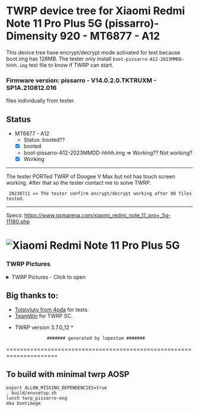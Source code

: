 # TWRP device tree for Xiaomi Redmi Note 11 Pro Plus 5G (pissarro)- Dimensity 920 - MT6877 - A12

This device tree have encrypt/decrypt mode activated for test because boot.img has 128MB. 
The tester only install `boot-pissarro-A12-2023MMDD-hhhh.img` test file to know if TWRP can start.

### Firmware version: pissarro - V14.0.2.0.TKTRUXM - SP1A.210812.016
files individually from tester.

## Status
- MT6877 - A12
  - Status: booted??
  - [X] booted

   - boot-pissarro-A12-2023MMDD-hhhh.img => Working?? Not working?
  - [X] Working
------------------------------------
The tester PORTed TWRP of Doogee V Max but not has touch screen working.
After that so the tester contact me to solve TWRP.

     20230711 => The tester confirm encrypt/decrypt working after 00 files tested.
------------------------------------

Specs: https://www.gsmarena.com/xiaomi_redmi_note_11_pro+_5g-11180.php

![Xiaomi Redmi Note 11 Pro Plus 5G](https://fdn2.gsmarena.com/vv/pics/xiaomi/xiaomi-redmi-note11-pro-plus-1.jpg)
===================================================================== 

### TWRP Pictures
<details><summary>TWRP Pictures - Click to open</summary>
<p>

![TWRP Logo](https://github.com/lopestom/)
![Decryption](https://github.com/lopestom/)
![Decrypted](https://github.com/lopestom/)
![MicroSD](https://github.com/lopestom/)
![Internal Storage](https://github.com/lopestom/)
</p>
</details>

## Big thanks to:
- [Tolstyluty from 4pda](https://4pda.to/forum/index.php?showuser=1113889) for tests.
- [TeamWin](https://github.com/TeamWin) for TWRP SC.
* TWRP version 3.7.0_12 *

                  ####### generated by lopestom #######
===================================================================== 

## To build with minimal twrp AOSP
```
export ALLOW_MISSING_DEPENDENCIES=true
. build/envsetup.sh
lunch twrp_pissarro-eng
mka bootimage
```

